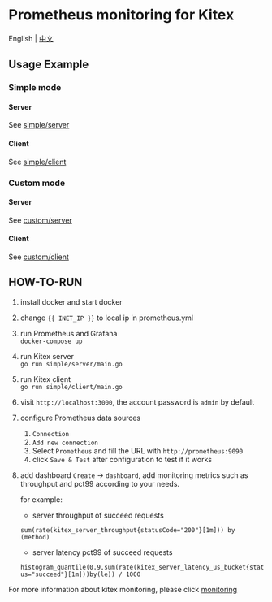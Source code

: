 # Prometheus monitoring for Kitex

English | [中文](README_CN.md)

## Usage Example

### Simple mode

#### Server

See [simple/server](simple/server)

#### Client

See [simple/client](simple/client)

### Custom mode

#### Server

See [custom/server](./custom/server/)

#### Client

See [custom/client](./custom/client/)

## HOW-TO-RUN

1. install docker and start docker
2. change `{{ INET_IP }}` to local ip in prometheus.yml
3. run Prometheus and Grafana  
   `docker-compose up`
4. run Kitex server  
   `go run simple/server/main.go`
5. run Kitex client  
   `go run simple/client/main.go`
6. visit `http://localhost:3000`, the account password is `admin` by default
7. configure Prometheus data sources

   1. `Connection`
   2. `Add new connection`
   3. Select `Prometheus` and fill the URL with `http://prometheus:9090`
   4. click `Save & Test` after configuration to test if it works

8. add dashboard `Create` -> `dashboard`, add monitoring metrics such as throughput and pct99 according to your needs.

   for example:

   - server throughput of succeed requests

   `sum(rate(kitex_server_throughput{statusCode="200"}[1m])) by (method)`

   - server latency pct99 of succeed requests

   `histogram_quantile(0.9,sum(rate(kitex_server_latency_us_bucket{status="succeed"}[1m]))by(le)) / 1000`

For more information about kitex monitoring, please
click [monitoring](https://www.cloudwego.io/docs/kitex/tutorials/observability/monitoring/)
